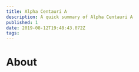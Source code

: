 ```yaml
---
title: Alpha Centauri A
description: A quick summary of Alpha Centauri A
published: 1
date: 2019-08-12T19:48:43.072Z
tags: 
---
```


# About